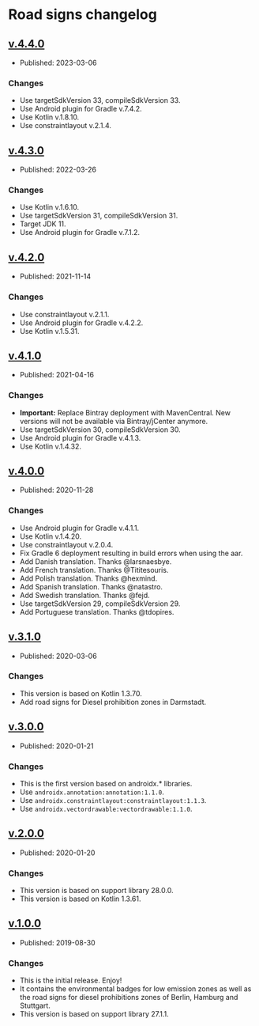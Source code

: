 # Road signs changelog

## [v.4.4.0](https://github.com/Umweltzone/roadsigns/releases/tag/v.4.4.0)

* Published: 2023-03-06

### Changes

* Use targetSdkVersion 33, compileSdkVersion 33.
* Use Android plugin for Gradle v.7.4.2.
* Use Kotlin v.1.8.10.
* Use constraintlayout v.2.1.4.


## [v.4.3.0](https://github.com/Umweltzone/roadsigns/releases/tag/v.4.3.0)

* Published: 2022-03-26

### Changes

* Use Kotlin v.1.6.10.
* Use targetSdkVersion 31, compileSdkVersion 31.
* Target JDK 11.
* Use Android plugin for Gradle v.7.1.2.


## [v.4.2.0](https://github.com/Umweltzone/roadsigns/releases/tag/v.4.2.0)

* Published: 2021-11-14

### Changes

* Use constraintlayout v.2.1.1.
* Use Android plugin for Gradle v.4.2.2.
* Use Kotlin v.1.5.31.


## [v.4.1.0](https://github.com/Umweltzone/roadsigns/releases/tag/v.4.1.0)

* Published: 2021-04-16

### Changes

* **Important:** Replace Bintray deployment with MavenCentral. New versions will not be available via Bintray/jCenter anymore.
* Use targetSdkVersion 30, compileSdkVersion 30.
* Use Android plugin for Gradle v.4.1.3.
* Use Kotlin v.1.4.32.


## [v.4.0.0](https://github.com/Umweltzone/roadsigns/releases/tag/v.4.0.0)

* Published: 2020-11-28

### Changes

* Use Android plugin for Gradle v.4.1.1.
* Use Kotlin v.1.4.20.
* Use constraintlayout v.2.0.4.
* Fix Gradle 6 deployment resulting in build errors when using the aar.
* Add Danish translation. Thanks @larsnaesbye.
* Add French translation. Thanks @Tititesouris.
* Add Polish translation. Thanks @hexmind.
* Add Spanish translation. Thanks @natastro.
* Add Swedish translation. Thanks @fejd.
* Use targetSdkVersion 29, compileSdkVersion 29.
* Add Portuguese translation. Thanks @tdopires.


## [v.3.1.0](https://github.com/Umweltzone/roadsigns/releases/tag/v.3.1.0)

* Published: 2020-03-06

### Changes

* This version is based on Kotlin 1.3.70.
* Add road signs for Diesel prohibition zones in Darmstadt.


## [v.3.0.0](https://github.com/Umweltzone/roadsigns/releases/tag/v.3.0.0)

* Published: 2020-01-21

### Changes

* This is the first version based on androidx.* libraries.
* Use `androidx.annotation:annotation:1.1.0`.
* Use `androidx.constraintlayout:constraintlayout:1.1.3`.
* Use `androidx.vectordrawable:vectordrawable:1.1.0`.


## [v.2.0.0](https://github.com/Umweltzone/roadsigns/releases/tag/v.2.0.0)

* Published: 2020-01-20

### Changes

* This version is based on support library 28.0.0.
* This version is based on Kotlin 1.3.61.


## [v.1.0.0](https://github.com/Umweltzone/roadsigns/releases/tag/v.1.0.0)

* Published: 2019-08-30

### Changes

* This is the initial release. Enjoy!
* It contains the environmental badges for low emission zones as well as
  the road signs for diesel prohibitions zones of Berlin, Hamburg and Stuttgart.
* This version is based on support library 27.1.1.
